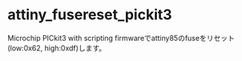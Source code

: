 # attiny_fusereset_pickit3

Microchip PICkit3 with scripting firmwareでattiny85のfuseをリセット(low:0x62, high:0xdf)します。



